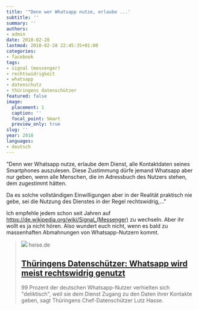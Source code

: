 ```yaml
---
title: '"Denn wer Whatsapp nutze, erlaube ...'
subtitle: ''
summary: ''
authors:
- admin
date: 2018-02-28
lastmod: 2018-02-28 22:45:35+01:00
categories:
- facebook
tags:
- signal (messenger)
- rechtswidrigkeit
- whatsapp
- datenschutz
- thüringens datenschützer
featured: false
image:
  placement: 1
  caption: ''
  focal_point: Smart
  preview_only: true
slug: ''
year: 2018
languages:
- deutsch
---
```


"Denn wer Whatsapp nutze, erlaube dem Dienst, alle Kontaktdaten seines Smartphones auszulesen. Diese Zustimmung dürfe jemand Whatsapp aber nur geben, wenn alle Menschen, die im Adressbuch des Nutzers stehen, dem zugestimmt hätten.

Da es solche vollständigen Einwilligungen aber in der Realität praktisch nie gebe, sei die Nutzung des Dienstes in der Regel rechtswidrig,..."

Ich empfehle jedem schon seit Jahren auf https://de.wikipedia.org/wiki/Signal_(Messenger) zu wechseln. Aber ihr wollt es ja nicht hören. Also wundert euch nicht, wenn es bald zu massenhaften Abmahnungen von Whatsapp-Nutzern kommt.
> [![](https://heise.cloudimg.io/bound/1200x1200/q85.png-lossy-85.webp-lossy-85.foil1/_www-heise-de_/imgs/18/2/3/8/1/0/2/2/urn-newsml-dpa-com-20090101-170110-99-821124_large_4_3-ff89d7614033dc10.jpeg)](https://www.heise.de/newsticker/meldung/Thueringens-Datenschuetzer-Whatsapp-wird-meist-rechtswidrig-genutzt-3983437.html)
> heise.de
> ## [Thüringens Datenschützer: Whatsapp wird meist rechtswidrig genutzt](https://www.heise.de/newsticker/meldung/Thueringens-Datenschuetzer-Whatsapp-wird-meist-rechtswidrig-genutzt-3983437.html)
>
>99 Prozent der deutschen Whatsapp-Nutzer verhielten sich "deliktisch", weil sie dem Dienst Zugang zu den Daten ihrer Kontakte geben, sagt Thüringens Chef-Datenschützer Lutz Hasse.